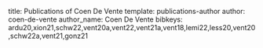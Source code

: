 title: Publications of Coen De Vente
template: publications-author
author: coen-de-vente
author_name: Coen De Vente
bibkeys: ardu20,xion21,schw22,vent20a,vent22,vent21a,vent18,lemi22,less20,vent20,schw22a,vent21,gonz21